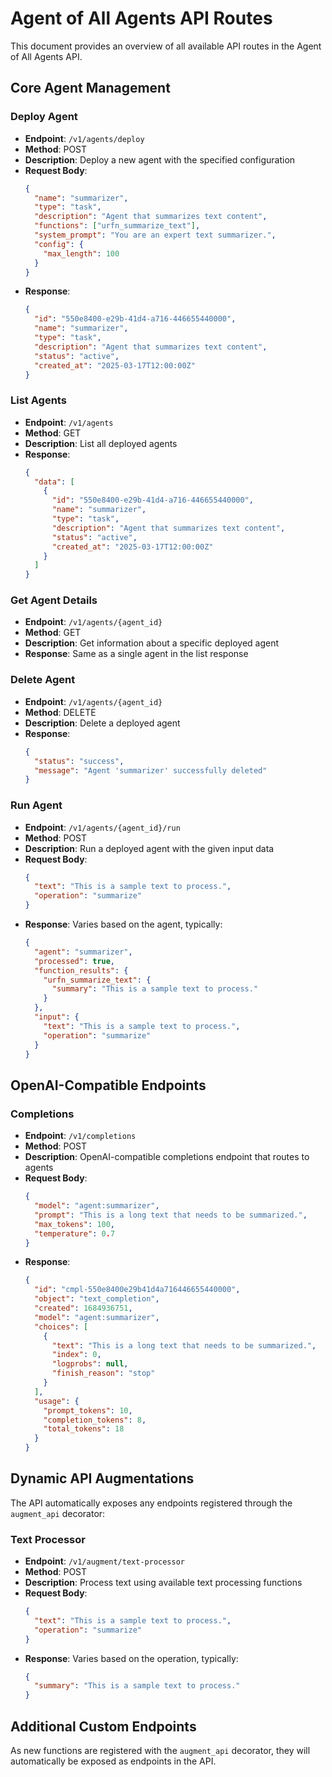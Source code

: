 # Agent of All Agents API Routes

This document provides an overview of all available API routes in the Agent of All Agents API.

## Core Agent Management

### Deploy Agent
- **Endpoint**: `/v1/agents/deploy`
- **Method**: POST
- **Description**: Deploy a new agent with the specified configuration
- **Request Body**:
  ```json
  {
    "name": "summarizer",
    "type": "task",
    "description": "Agent that summarizes text content",
    "functions": ["urfn_summarize_text"],
    "system_prompt": "You are an expert text summarizer.",
    "config": {
      "max_length": 100
    }
  }
  ```
- **Response**:
  ```json
  {
    "id": "550e8400-e29b-41d4-a716-446655440000",
    "name": "summarizer",
    "type": "task",
    "description": "Agent that summarizes text content",
    "status": "active",
    "created_at": "2025-03-17T12:00:00Z"
  }
  ```

### List Agents
- **Endpoint**: `/v1/agents`
- **Method**: GET
- **Description**: List all deployed agents
- **Response**:
  ```json
  {
    "data": [
      {
        "id": "550e8400-e29b-41d4-a716-446655440000",
        "name": "summarizer",
        "type": "task",
        "description": "Agent that summarizes text content",
        "status": "active",
        "created_at": "2025-03-17T12:00:00Z"
      }
    ]
  }
  ```

### Get Agent Details
- **Endpoint**: `/v1/agents/{agent_id}`
- **Method**: GET
- **Description**: Get information about a specific deployed agent
- **Response**: Same as a single agent in the list response

### Delete Agent
- **Endpoint**: `/v1/agents/{agent_id}`
- **Method**: DELETE
- **Description**: Delete a deployed agent
- **Response**:
  ```json
  {
    "status": "success",
    "message": "Agent 'summarizer' successfully deleted"
  }
  ```

### Run Agent
- **Endpoint**: `/v1/agents/{agent_id}/run`
- **Method**: POST
- **Description**: Run a deployed agent with the given input data
- **Request Body**:
  ```json
  {
    "text": "This is a sample text to process.",
    "operation": "summarize"
  }
  ```
- **Response**: Varies based on the agent, typically:
  ```json
  {
    "agent": "summarizer",
    "processed": true,
    "function_results": {
      "urfn_summarize_text": {
        "summary": "This is a sample text to process."
      }
    },
    "input": {
      "text": "This is a sample text to process.",
      "operation": "summarize"
    }
  }
  ```

## OpenAI-Compatible Endpoints

### Completions
- **Endpoint**: `/v1/completions`
- **Method**: POST
- **Description**: OpenAI-compatible completions endpoint that routes to agents
- **Request Body**:
  ```json
  {
    "model": "agent:summarizer",
    "prompt": "This is a long text that needs to be summarized.",
    "max_tokens": 100,
    "temperature": 0.7
  }
  ```
- **Response**:
  ```json
  {
    "id": "cmpl-550e8400e29b41d4a716446655440000",
    "object": "text_completion",
    "created": 1684936751,
    "model": "agent:summarizer",
    "choices": [
      {
        "text": "This is a long text that needs to be summarized.",
        "index": 0,
        "logprobs": null,
        "finish_reason": "stop"
      }
    ],
    "usage": {
      "prompt_tokens": 10,
      "completion_tokens": 8,
      "total_tokens": 18
    }
  }
  ```

## Dynamic API Augmentations

The API automatically exposes any endpoints registered through the `augment_api` decorator:

### Text Processor
- **Endpoint**: `/v1/augment/text-processor`
- **Method**: POST
- **Description**: Process text using available text processing functions
- **Request Body**:
  ```json
  {
    "text": "This is a sample text to process.",
    "operation": "summarize"
  }
  ```
- **Response**: Varies based on the operation, typically:
  ```json
  {
    "summary": "This is a sample text to process."
  }
  ```

## Additional Custom Endpoints

As new functions are registered with the `augment_api` decorator, they will automatically be exposed as endpoints in the API.
